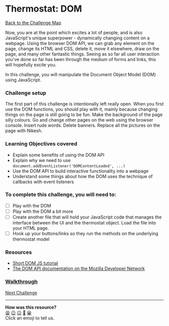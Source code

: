 # Thermostat: DOM

[Back to the Challenge Map](README.md)

Now, you are at the point which excites a lot of people, and is also JavaScript's unique superpower - dynamically changing content on a webpage. Using the browser DOM API, we can grab any element on the page, change its HTML and CSS, delete it, move it elsewhere, draw on the page, and many other fantastic things. Seeing as so far all user interaction you've done so far has been through the medium of forms and links, this will hopefully excite you.

In this challenge, you will manipulate the Document Object Model (DOM) using JavaScript.

### Challenge setup

The first part of this challenge is intentionally left really open. When you first use the DOM functions, you should play with it, mainly because changing things on the page is still going to be fun. Make the background of the page silly colours. Go and change other pages on the web using the browser console. Insert rude words. Delete banners. Replace all the pictures on the page with Nikesh.

### Learning Objectives covered

- Explain some benefits of using the DOM API
- Explain why we need to use `document.addEventListener('DOMContentLoaded', ...)`
- Use the DOM API to build interactive functionality into a webpage
- Understand some things about how the DOM uses the technique of callbacks with event listeners

### To complete this challenge, you will need to:
- [ ] Play with the DOM
- [ ] Play with the DOM a bit more
- [ ] Create another file that will hold your JavaScript code that manages the interface between the UI and the thermostat object.  Load the file into your HTML page.
- [ ] Hook up your buttons/links so they run the methods on the underlying thermostat model

### Resources
- [Short DOM JS tutorial](https://riptutorial.com/dom)
- [The DOM API documentation on the Mozilla Developer Network](https://developer.mozilla.org/en-US/docs/Web/API/Document_Object_Model/Introduction)

### [Walkthrough](walkthroughs/dom.md)

[Next Challenge](./apis.md)

<!-- BEGIN GENERATED SECTION DO NOT EDIT -->

---

**How was this resource?**  
[😫](https://airtable.com/shrUJ3t7KLMqVRFKR?prefill_Repository=course&prefill_File=thermostat_es6/dom.md&prefill_Sentiment=😫) [😕](https://airtable.com/shrUJ3t7KLMqVRFKR?prefill_Repository=course&prefill_File=thermostat_es6/dom.md&prefill_Sentiment=😕) [😐](https://airtable.com/shrUJ3t7KLMqVRFKR?prefill_Repository=course&prefill_File=thermostat_es6/dom.md&prefill_Sentiment=😐) [🙂](https://airtable.com/shrUJ3t7KLMqVRFKR?prefill_Repository=course&prefill_File=thermostat_es6/dom.md&prefill_Sentiment=🙂) [😀](https://airtable.com/shrUJ3t7KLMqVRFKR?prefill_Repository=course&prefill_File=thermostat_es6/dom.md&prefill_Sentiment=😀)  
Click an emoji to tell us.

<!-- END GENERATED SECTION DO NOT EDIT -->
